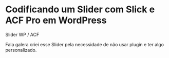 # Codificando um Slider com Slick e ACF Pro em WordPress
Slider WP / ACF 

Fala galera criei esse Slider pela necessidade de não usar plugin e ter algo personalizado.
